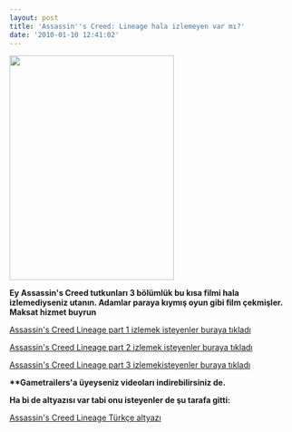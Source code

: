 ```yaml
---
layout: post
title: 'Assassin''s Creed: Lineage hala izlemeyen var mı?'
date: '2010-01-10 12:41:02'
---
```


<a href="http://www.hakanu.net/wp-content/uploads/2010/01/86assassin.jpg"><img class="aligncenter size-full wp-image-816" title="86assassin" src="http://www.hakanu.net/wp-content/uploads/2010/01/86assassin.jpg" alt="" width="290" height="396" /></a>

<strong>Ey Assassin's Creed tutkunları 3 bölümlük bu kısa filmi hala izlemediyseniz utanın. Adamlar paraya kıymış oyun gibi film çekmişler. Maksat hizmet buyrun</strong>

<a href="http://www.gametrailers.com/video/lienage-part-assassins-creed/58203" target="_blank">Assassin's Creed Lineage part 1 izlemek isteyenler buraya tıkladı</a>

<a href="http://www.gametrailers.com/user-movie/assassins-creed-lineage-part/334730" target="_blank">Assassin's Creed Lineage part 2 izlemek isteyenler buraya tıkladı</a>

<a href="http://www.gametrailers.com/user-movie/assassins-creed-lineage-part/334734" target="_blank">Assassin's Creed Lineage part 3 izlemekisteyenler buraya tıkladı</a>

<strong>**Gametrailers'a üyeyseniz videoları indirebilirsiniz de.
</strong>

<strong>Ha bi de altyazısı var tabi onu isteyenler de şu tarafa gitti:</strong>

<a href="http://divxplanet.com/sub/m/22788/Assassin-s-Creed-Lineage.html" target="_blank">Assassin's Creed Lineage Türkçe altyazı</a><strong>
</strong>

<strong>
</strong>